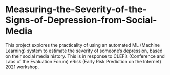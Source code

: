 # Measuring-the-Severity-of-the-Signs-of-Depression-from-Social-Media
This project explores the practicality of using an automated ML (Machine Learning) system to estimate the severity of someone’s depression, based on their social media history. This is in response to CLEF’s (Conference and Labs of the Evaluation Forum) eRisk (Early Risk Prediction on the Internet) 2021 workshop.
